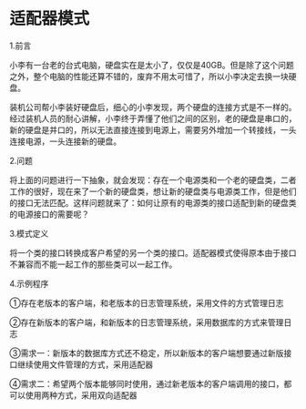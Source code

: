# **适配器模式**

1.前言

小李有一台老的台式电脑，硬盘实在是太小了，仅仅是40GB。但是除了这个问题之外，整个电脑的性能还算不错的，废弃不用太可惜了，所以小李决定去换一块硬盘。

装机公司帮小李装好硬盘后，细心的小李发现，两个硬盘的连接方式是不一样的。经过装机人员的耐心讲解，小李终于弄懂了他们之间的区别，老的硬盘是串口的，新的硬盘是并口的，所以无法直接连接到电源上，需要另外增加一个转接线，一头连接电源，一头连接新的硬盘。

2.问题

将上面的问题进行一下抽象，就会发现：存在一个电源类和一个老的硬盘类，二者工作的很好，现在来了一个新的硬盘类，想让新的硬盘类与电源类工作，但是他们的接口无法匹配。这样问题就来了：如何让原有的电源类的接口适配到新的硬盘类的电源接口的需要呢？

3.模式定义

将一个类的接口转换成客户希望的另一个类的接口。适配器模式使得原本由于接口不兼容而不能一起工作的那些类可以一起工作。

4.示例程序

①存在老版本的客户端，和老版本的日志管理系统，采用文件的方式管理日志

②存在新版本的客户端，和新版本的日志管理系统，采用数据库的方式来管理日志

③需求一：新版本的数据库方式还不稳定，所以新版本的客户端想要通过新版接口继续使用文件管理的方式，采用适配器

④需求二：希望两个版本能够同时使用，通过新老版本的客户端调用的接口，都可以使用两种方式，采用双向适配器